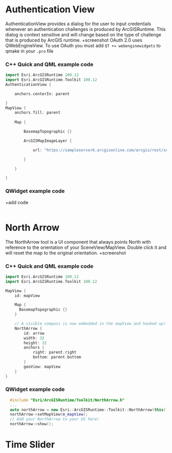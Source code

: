 # Authentication View
AuthenticationView provides a dialog for the user to input credentials whenever an authentication challenges is produced by ArcGISRuntime. This dialog is context sensitive and will change based on the type of challenge that is produced by ArcGIS runtime.
+screenshot
OAuth 2.0 uses QWebEngineView. To use OAuth you must add ```QT += webenginewidgets``` to qmake in your ```.pro``` file

### C++ Quick and QML example code
```c++
import Esri.ArcGISRuntime 100.12
import Esri.ArcGISRuntime.Toolkit 100.12
AuthenticationView {

    anchors.centerIn: parent

}
MapView {
    anchors.fill: parent
    
    Map {

        BasemapTopographic {}

        ArcGISMapImageLayer {

            url: "https://sampleserver6.arcgisonline.com/arcgis/rest/services/USA_secure_user1/MapServer"

        }

    }

}
```

### QWidget example code
+add code
```
```

# North Arrow
The NorthArrow tool is a UI component that always points North with reference to the orientation of your SceneView/MapView.
Double click it and will reset the map to the original orientation.
+screenshot

### C++ Quick and QML example code
```c++
import Esri.ArcGISRuntime 100.12
import Esri.ArcGISRuntime.Toolkit 100.12

MapView {
    id: mapView

    Map {
      BasemapTopographic {}
    }

    // A visible compass is now embedded in the mapView and hooked up!
    NorthArrow {
        id: arrow
        width: 32
        height: 32
        anchors {
            right: parent.right
            bottom: parent.bottom
        }
        geoView: mapView
    }
}
```

### QWidget example code
```c++
  #include "Esri/ArcGISRuntime/Toolkit/NorthArrow.h"
  ...
  auto northArrow = new Esri::ArcGISRuntime::Toolkit::NorthArrow(this);
  northArrow->setMapView(m_mapView);
  // Add your NorthArrow to your UI here!
  northArrow->show();
```

# Time Slider
